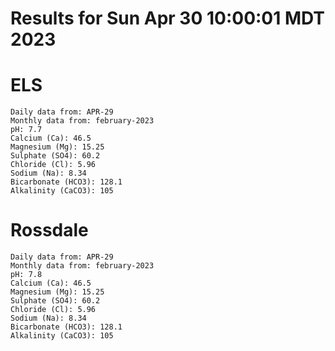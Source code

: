# Results for Sun Apr 30 10:00:01 MDT 2023
# ELS
```
Daily data from: APR-29
Monthly data from: february-2023
pH: 7.7
Calcium (Ca): 46.5
Magnesium (Mg): 15.25
Sulphate (SO4): 60.2
Chloride (Cl): 5.96
Sodium (Na): 8.34
Bicarbonate (HCO3): 128.1
Alkalinity (CaCO3): 105
```
# Rossdale
```
Daily data from: APR-29
Monthly data from: february-2023
pH: 7.8
Calcium (Ca): 46.5
Magnesium (Mg): 15.25
Sulphate (SO4): 60.2
Chloride (Cl): 5.96
Sodium (Na): 8.34
Bicarbonate (HCO3): 128.1
Alkalinity (CaCO3): 105
```
